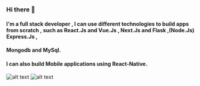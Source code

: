### Hi there 👋
#### I'm a full stack developer , I can use different technologies to build apps from scratch , such as React.Js and Vue.Js , Next.Js and Flask ,(Node.Js) Express.Js ,
#### Mongodb and MySql.
#### I can also build Mobile applications using React-Native.

![alt text][logo]
![alt text][logo1]

[logo]: https://encrypted-tbn0.gstatic.com/images?q=tbn:ANd9GcTIk42GFdCUMOuMMXZuhfS0nqHOctKkOYXTLQ&usqp=CAU "javascript framework"
[logo1]: https://encrypted-tbn0.gstatic.com/images?q=tbn:ANd9GcRdQLddjVDPCJ-WwcLBSvEYBE_WzhyZ7_U9Tg&usqp=CAU "Python"

<!--
**azizmobarak/azizmobarak** is a ✨ _special_ ✨ repository because its `README.md` (this file) appears on your GitHub profile.


- 🔭 I’m currently working on ...
- 🌱 I’m currently learning ...
- 👯 I’m looking to collaborate on ...
- 🤔 I’m looking for help with ...
- 💬 Ask me about ...
- 📫 How to reach me: ...
- 😄 Pronouns: ...
- ⚡ Fun fact: ...
-->
